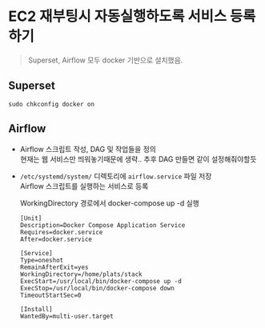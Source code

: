 # EC2 재부팅시 자동실행하도록 서비스 등록하기
> Superset, Airflow 모두 docker 기반으로 설치했음.

## Superset
```
sudo chkconfig docker on
```

## Airflow
- Airflow 스크립트 작성, DAG 및 작업들을 정의<br>
  현재는 웹 서비스만 띄워놓기때문에 생략.. 추후 DAG 만들면 같이 설정해줘야할듯<br>

- `/etc/systemd/system/` 디렉토리에 `airflow.service` 파일 저장<br>
  Airflow 스크립트를 실행하는 서비스로 등록<br>

  WorkingDirectory 경로에서 docker-compose up -d 실행

  ```
  [Unit]
  Description=Docker Compose Application Service
  Requires=docker.service
  After=docker.service

  [Service]
  Type=oneshot
  RemainAfterExit=yes
  WorkingDirectory=/home/plats/stack
  ExecStart=/usr/local/bin/docker-compose up -d
  ExecStop=/usr/local/bin/docker-compose down
  TimeoutStartSec=0

  [Install]
  WantedBy=multi-user.target
  ```
